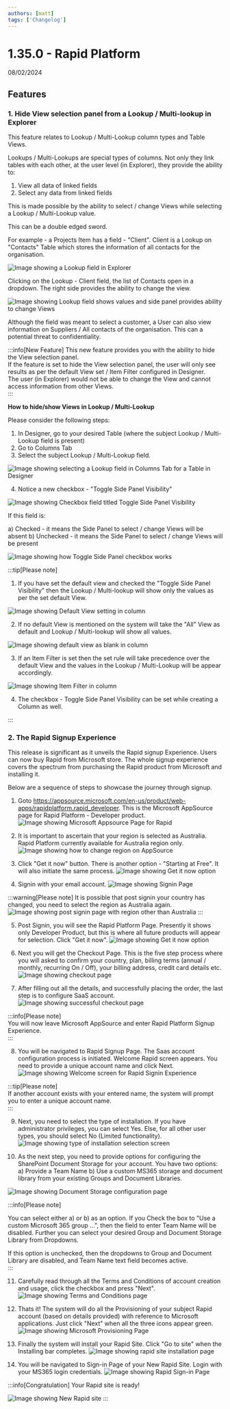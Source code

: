 ```yaml
---
authors: [matt]
tags: ['Changelog']
---
```


# 1.35.0 - Rapid Platform

08/02/2024

## Features
### 1. Hide View selection panel from a Lookup / Multi-lookup in Explorer

This feature relates to Lookup / Multi-Lookup column types and Table Views.

Lookups / Multi-Lookups are special types of columns. Not only they link tables with each other, at the user level (in Explorer), they provide the ability to:
1) View all data of linked fields
2) Select any data from linked fields

This is made possible by the ability to select / change Views while selecting a Lookup / Multi-Lookup value.

This can be a double edged sword. 

For example - a Projects Item has a field - "Client". Client is a Lookup on "Contacts" Table which stores the information of all contacts for the organisation.

![Image showing a Lookup field in Explorer](<Lookup View Side Panel 1.png>)

Clicking on the Lookup - Client field, the list of Contacts open in a dropdown. The right side provides the ability to change the view.

![Image showing Lookup field shows values and side panel provides ability to change Views](<Lookup View Side Panel 2.png>)

Although the field was meant to select a customer, a User can also view information on Suppliers / All contacts of the organisation. This can a potential threat to confidentiality. 

:::info[New Feature]
This new feature provides you with the ability to hide the View selection panel.  
If the feature is set to hide the View selection panel, the user will only see results as per the default View set / Item Filter configured in Designer.  
The user (in Explorer) would not be able to change the View and cannot access information from other Views.  
:::

**How to hide/show Views in Lookup / Multi-Lookup**

Please consider the following steps:

1. In Designer, go to your desired Table (where the subject Lookup / Multi-Lookup field is present)  
2. Go to Columns Tab
3. Select the subject Lookup / Multi-Lookup field.

![Image showing selecting a Lookup field in Columns Tab for a Table in Designer](<Lookup View Side Panel 3.png>)

4. Notice a new checkbox - "Toggle Side Panel Visibility"

![Image showing Checkbox field titled Toggle Side Panel Visibility](<Lookup View Side Panel 4.png>)

  If this field is:

  a) Checked - it means the Side Panel to select / change Views will be absent
  b) Unchecked - it means the Side Panel to select / change Views will be present

![Image showing how Toggle Side Panel checkbox works](<Lookup View Side Panel 5.png>)

:::tip[Please note]
1) If you have set the default view and checked the "Toggle Side Panel Visibility" then the Lookup / Multi-lookup will show only the values as per the set default View.

![Image showing Default View setting in column](<Lookup View Side Panel 6.png>)

2) If no default View is mentioned on the system will take the "All" View as default and Lookup / Multi-lookup will show all values.

![Image showing default view as blank in column](<Lookup View Side Panel 7.png>)

3) If an Item Filter is set then the set rule will take precedence over the default View and the values in the Lookup / Multi-Lookup will be appear accordingly.

![Image showing Item Filter in column](<Lookup View Side Panel 8.png>)

4) The checkbox - Toggle Side Panel Visibility can be set while creating a Column as well.  

:::

### 2. The Rapid Signup Experience

This release is significant as it unveils the Rapid signup Experience. Users can now buy Rapid from Microsoft store. The whole signup experience covers the spectrum from purchasing the Rapid product from Microsoft and installing it.

Below are a sequence of steps to showcase the journey through signup.

1. Goto https://appsource.microsoft.com/en-us/product/web-apps/rapidplatform.rapid_developer. This is the Microsoft AppSource page for Rapid Platform - Developer product.
![Image showing Microsoft Appsource Page for Rapid](<Signup Ex 1.png>)

2. It is important to ascertain that your region is selected as Australia. Rapid Platform currently available for Australia region only.
![Image showing how to change region on AppSource](<Signup Ex 2.png>)

  
3. Click "Get it now" button. There is another option - "Starting at Free". It will also initiate the same process. 
![Image showing Get it now option](<Signup Ex 3.png>)

4. Signin with your email account.
![Image showing Signin Page](<Signup Ex 4.png>)

:::warning[Please note]
It is possible that post signin your country has changed, you need to select the region as Australia again.
![Image showing post signin page with region other than Australia](<Signup Ex 5.png>)
:::

5. Post Signin, you will see the Rapid Platform Page. Presently it shows only Developer Product, but this is where all future products will appear for selection. Click "Get it now".
![Image showing Get it now option](<Signup Ex 6.png>)

6. Next you will get the Checkout Page. This is the five step process where you will asked to confirm your country, plan, billing terms (annual / monthly, recurring On / Off), your billing address, credit card details etc. 
![Image showing checkout page](<Signup Ex 7.png>)

7. After filling out all the details, and successfully placing the order, the last step is to configure SaaS account.
![Image showing successful checkout page](<Signup Ex 8.png>)
  

:::info[Please note]  
You will now leave Microsoft AppSource and enter Rapid Platform Signup Experience.  
:::

8. You will be navigated to Rapid Signup Page. The Saas account configuration process is initiated. Welcome Rapid screen appears. You need to provide a unique account name and click Next.
![Image showing Welcome screen for Rapid Signin Experience](<Signup Ex 9.png>)
  

:::tip[Please note]  
If another account exists with your entered name, the system will prompt you to enter a unique account name.   
:::

9. Next, you need to select the type of installation. If you have administrator privileges, you can select Yes. Else, for all other user types, you should select No (Limited functionality). 
![Image showing type of installation selection screen](<Signup Ex 10.png>)

10. As the next step, you need to provide options for configuring the SharePoint Document Storage for your account. You have two options:
a) Provide a Team Name
b) Use a custom MS365 storage and document library from your existing Groups and Document Libraries.  

![Image showing Document Storage configuration page](<Signup Ex 11.png>)  

:::info[Please note]  

You can select either a) or b) as an option. If you Check the box to "Use a custom Microsoft 365 group ...", then the field to enter Team Name will be disabled. Further you can select your desired Group and Document Storage Library from Dropdowns.   

If this option is unchecked, then the dropdowns to Group and Document Library are disabled, and Team Name text field becomes active.  
:::

11. Carefully read through all the Terms and Conditions of account creation and usage, click the checkbox and press "Next".
![Image showing Terms and Conditions page](<Signup Ex 12.png>)

12. Thats it! The system will do all the Provisioning of your subject Rapid account (based on details provided) with reference to Microsoft applications. Just  click "Next" when all the three icons appear green.
![Image showing Microsoft Provisioning Page](<Signup Ex 13.png>)

13. Finally the system will install your Rapid Site. Click "Go to site" when the Installing bar completes.
![Image showing rapid site installation page](<Signup Ex 14.png>)

14. You will be navigated to Sign-in Page of your New Rapid Site. Login with your MS365 login credentials.
![Image showing Rapid Sign-in Page](<Signup Ex 15.png>)

:::info[Congratulation]
Your Rapid site is ready!

![Image showing New Rapid site](<Signup Ex 16.png>)
:::